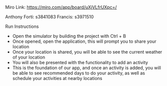 Miro Link: https://miro.com/app/board/uXjVLfrUXpc=/

Anthony Forti: s3841083
Francis: s3971510

Run Instructions
- Open the simulator by building the project with Ctrl + B
- Once opened, open the application, this will prompt you to share your location
- Once your location is shared, you will be able to see the current weather of your location
- You will also be presented with the functionality to add an activity
- This is the foundation of our app, and once an activity is added, you will be able to see recommended days to do your activity, as well as schedule your activities at nearby locations
